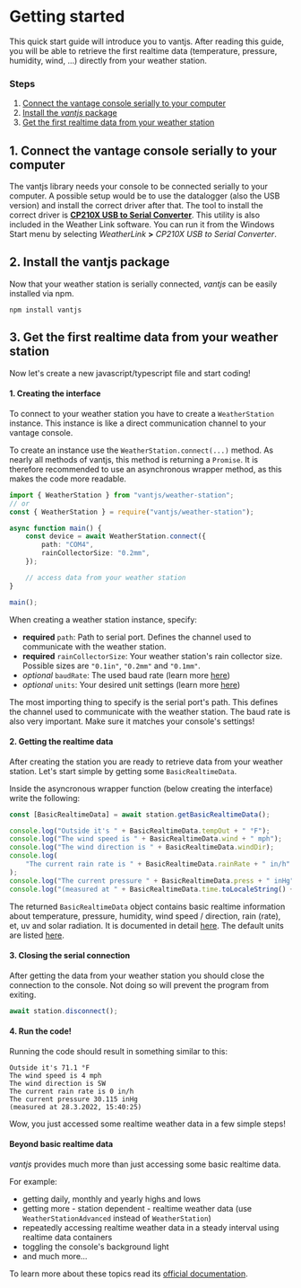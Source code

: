 # Getting started

This quick start guide will introduce you to vantjs. After reading this guide, you will be able to retrieve the
first realtime data (temperature, pressure, humidity, wind, ...) directly from your weather station.

### Steps

1. [Connect the vantage console serially to your computer](#1-connect-the-vantage-console-serially-to-your-computer)
2. [Install the _vantjs_ package](#2-install-the-vantjs-package)
3. [Get the first realtime data from your weather station](#3-get-the-first-realtime-data-from-your-weather-station)

## 1. Connect the vantage console serially to your computer

The vantjs library needs your console to be connected serially to your computer. A possible setup would be to use the datalogger (also the USB version) and install the correct driver after that. The tool to install the correct driver is [**CP210X USB to Serial Converter**](https://www.silabs.com/developers/usb-to-uart-bridge-vcp-drivers?tab=downloads). This utility is also included in the Weather Link software. You can run it from the Windows Start menu by selecting _WeatherLink_ **>** _CP210X USB to Serial Converter_.

## 2. Install the vantjs package

Now that your weather station is serially connected, _vantjs_ can be easily installed via npm.

```shell
npm install vantjs
```

## 3. Get the first realtime data from your weather station

Now let's create a new javascript/typescript file and start coding!

#### 1. Creating the interface

To connect to your weather station you have to create a `WeatherStation` instance.
This instance is like a direct communication channel to your vantage console.

To create an instance use the `WeatherStation.connect(...)` method. As nearly all methods of vantjs, this method is returning a `Promise`. It is therefore recommended to use an asynchronous wrapper method, as this makes the code more readable.

```ts
import { WeatherStation } from "vantjs/weather-station";
// or
const { WeatherStation } = require("vantjs/weather-station");

async function main() {
    const device = await WeatherStation.connect({
        path: "COM4",
        rainCollectorSize: "0.2mm",
    });

    // access data from your weather station
}

main();
```

When creating a weather station instance, specify:

-   **required** `path`: Path to serial port. Defines the channel used to communicate with the weather station.
-   **required** `rainCollectorSize`: Your weather station's rain collector size. Possible sizes are `"0.1in"`, `"0.2mm"` and `"0.1mm"`.
-   _optional_ `baudRate`: The used baud rate (learn more [here](https://open-weather-vision.github.io/vantjs/interfaces/interfaces_settings.MinimumWeatherStationSettings.html#baudRate))
-   _optional_ `units`: Your desired unit settings (learn more [here](https://open-weather-vision.github.io/vantjs/modules/units.html#UnitSettings))

The most importing thing to specify is the serial port's path. This defines the channel used to communicate with the weather station. The baud rate is also very important. Make sure it matches your console's settings!

#### 2. Getting the realtime data

After creating the station you are ready to retrieve data from your weather station. Let's start simple by getting some `BasicRealtimeData`.

Inside the asyncronous wrapper function (below creating the interface) write the following:

```ts
const [BasicRealtimeData] = await station.getBasicRealtimeData();

console.log("Outside it's " + BasicRealtimeData.tempOut + " °F");
console.log("The wind speed is " + BasicRealtimeData.wind + " mph");
console.log("The wind direction is " + BasicRealtimeData.windDir);
console.log(
    "The current rain rate is " + BasicRealtimeData.rainRate + " in/h"
);
console.log("The current pressure " + BasicRealtimeData.press + " inHg");
console.log("(measured at " + BasicRealtimeData.time.toLocaleString() + ")");
```

The returned `BasicRealtimeData` object contains basic realtime information about temperature,
pressure, humidity, wind speed / direction, rain (rate), et, uv and solar radiation. It is documented in detail [here](https://open-weather-vision.github.io/vantjs/classes/structures.BasicRealtimeData.html). The default units are listed [here](https://open-weather-vision.github.io/vantjs/modules/units.html).

#### 3. Closing the serial connection

After getting the data from your weather station you should close the connection to the console.
Not doing so will prevent the program from exiting.

```ts
await station.disconnect();
```

#### 4. Run the code!

Running the code should result in something similar to this:

```
Outside it's 71.1 °F
The wind speed is 4 mph
The wind direction is SW
The current rain rate is 0 in/h
The current pressure 30.115 inHg
(measured at 28.3.2022, 15:40:25)
```

Wow, you just accessed some realtime weather data in a few simple steps!

#### Beyond basic realtime data

_vantjs_ provides much more than just accessing some basic realtime data.

For example:

-   getting daily, monthly and yearly highs and lows
-   getting more - station dependent - realtime weather data (use `WeatherStationAdvanced` instead of `WeatherStation`)
-   repeatedly accessing realtime weather data in a steady interval using realtime data containers
-   toggling the console's background light
-   and much more...

To learn more about these topics read its [official documentation](https://open-weather-vision.github.io/vantjs/).
